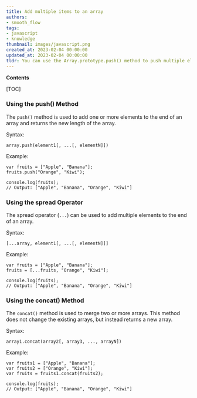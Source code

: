 ```yaml
---
title: Add multiple items to an array
authors:
- smooth_flow
tags:
- javascript
- knowledge
thumbnail: images/javascript.png
created_at: 2023-02-04 00:00:00
updated_at: 2023-02-04 00:00:00
tldr: You can use the Array.prototype.push() method to push multiple elements to an array in Javascript.
---
```


**Contents**

[TOC]

### Using the push() Method

The `push()` method is used to add one or more elements to the end of an array and returns the new length of the array.

Syntax:

```
array.push(element1[, ...[, elementN]])
```

Example:

```
var fruits = ["Apple", "Banana"];
fruits.push("Orange", "Kiwi");

console.log(fruits);
// Output: ["Apple", "Banana", "Orange", "Kiwi"]
```

### Using the spread Operator

The spread operator (`...`) can be used to add multiple elements to the end of an array.

Syntax:

```
[...array, element1[, ...[, elementN]]]
```

Example:

```
var fruits = ["Apple", "Banana"];
fruits = [...fruits, "Orange", "Kiwi"];

console.log(fruits);
// Output: ["Apple", "Banana", "Orange", "Kiwi"]
```

### Using the concat() Method

The `concat()` method is used to merge two or more arrays. This method does not change the existing arrays, but instead returns a new array.

Syntax:

```
array1.concat(array2[, array3, ..., arrayN])
```

Example:

```
var fruits1 = ["Apple", "Banana"];
var fruits2 = ["Orange", "Kiwi"];
var fruits = fruits1.concat(fruits2);

console.log(fruits);
// Output: ["Apple", "Banana", "Orange", "Kiwi"]
```
